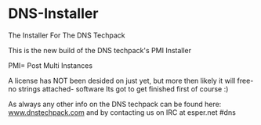 DNS-Installer
=============

The Installer For The DNS Techpack

This is the new build of the DNS techpack's PMI Installer

PMI= Post Multi Instances


A license has NOT been desided on just yet, but more then likely it will free-no strings attached- software
Its got to get finished first of course :)

As always any other info on the DNS techpack can be found here:
www.dnstechpack.com
and by contacting us on IRC at esper.net #dns
